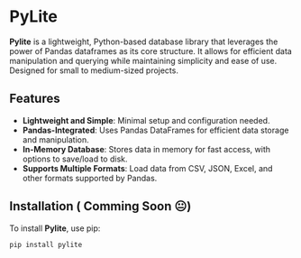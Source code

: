 # PyLite

**Pylite** is a lightweight, Python-based database library that leverages the power of Pandas dataframes as its core structure. It allows for efficient data manipulation and querying while maintaining simplicity and ease of use. Designed for small to medium-sized projects.

## Features

- **Lightweight and Simple**: Minimal setup and configuration needed.
- **Pandas-Integrated**: Uses Pandas DataFrames for efficient data storage and manipulation.
- **In-Memory Database**: Stores data in memory for fast access, with options to save/load to disk.
- **Supports Multiple Formats**: Load data from CSV, JSON, Excel, and other formats supported by Pandas.

## Installation ( Comming Soon 😐)

To install **Pylite**, use pip:

```bash
pip install pylite

